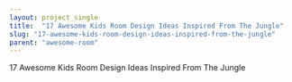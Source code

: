 ```yaml
---
layout: project_single
title:  "17 Awesome Kids Room Design Ideas Inspired From The Jungle"
slug: "17-awesome-kids-room-design-ideas-inspired-from-the-jungle"
parent: "awesome-room"
---
```

17 Awesome Kids Room Design Ideas Inspired From The Jungle